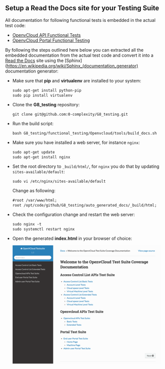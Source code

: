## Setup a Read the Docs site for your Testing Suite

All documentation for following functional tests is embedded in the actual test code:

- [OpenvCloud API Functional Tests](ovc_master_hosted/API/API.md)
- [OpenvCloud Portal Functional Testing](remote_machine_hosted/portal/portal.md)


By following the steps outlined here below you can extracted all the embedded documentation from the actual test code and convert it into a [Read the Docs](http://docs.readthedocs.io/) site using the [Sphinx](https://en.wikipedia.org/wiki/Sphinx_(documentation_generator) documentation generator:


- Make sure that **pip** and **virtualenv** are installed to your system:

  ```
  sudo apt-get install python-pip
  sudo pip install virtualenv
  ```

- Clone the **G8_testing** repository:

  ```
  git clone git@github.com:0-complexity/G8_testing.git
  ```

- Run the build script:

  ```
  bash G8_testing/functional_testing/Openvcloud/tools/build_docs.sh
  ```

- Make sure you have installed a web server, for instance `nginx`:

  ```
  sudo apt-get update
  sudo apt-get install nginx
  ```

- Set the root directory to `_build/html/`, for `nginx` you do that by updating `sites-available/default`:

  ```
  sudo vi /etc/nginx/sites-available/default
  ```

  Change as following:

  ```
  #root /var/www/html;
  root /opt/code/github/G8_testing/auto_generated_docs/_build/html;
  ```      

- Check the configuration change and restart the web server:

  ```
  sudo nginx -t
  sudo systemctl restart nginx
  ```

- Open the generated **index.html** in your browser of choice:

  ![](sphinx.png)
